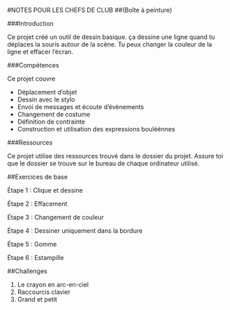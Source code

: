 #NOTES POUR LES CHEFS DE CLUB
##(Boîte à peinture)

###Introduction

Ce projet créé un outil de dessin basique. ça dessine une ligne quand tu déplaces la souris autour de la scène. Tu peux changer la couleur de la ligne et effacer l’écran. 

###Compétences

Ce projet couvre

* Déplacement d’objet
* Dessin avec le stylo
* Envoi de messages et écoute d’évènements
* Changement de costume
* Définition de contrainte
* Construction et utilisation des expressions bouléénnes

###Ressources

Ce projet utilise des ressources trouvé dans le dossier du projet. Assure toi que le dossier se trouve sur le bureau de chaque ordinateur utilisé.

##Exercices de base

Étape 1 : Clique et dessine

Étape 2 : Effacement

Étape 3 : Changement de couleur

Étape 4 : Dessiner uniquement dans la bordure

Étape 5 : Gomme

Étape 6 : Estampille

##Challenges

1. Le crayon en arc-en-ciel
2. Raccourcis clavier
3. Grand et petit
